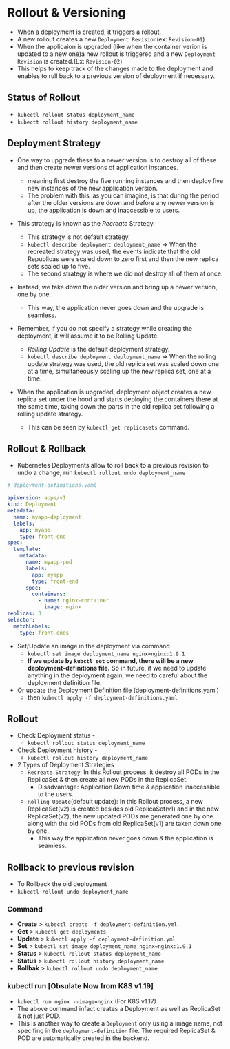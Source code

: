 # Rollout & Versioning

- When a deployment is created, it triggers a rollout.
- A new rollout creates a new `Deployment Revision`(ex: `Revision-01`)
- When the applicaion is upgraded (like when the container verion is updated to a new one)a new rollout is triggered and a new `Deployment Revision` is created.(Ex: `Revision-02`)
- This helps to keep track of the changes made to the deployment and enables to rull back to a previous version of deployment if necessary.

## Status of Rollout

- `kubectl rollout status deployment_name`
- `kubectt rollout history deployment_name`

## Deployment Strategy

- One way to upgrade these to a newer version is to destroy all of these and then create newer versions of application instances.
  - meaning first destroy the five running instances and then deploy five new instances of the new application version.
  - The problem with this, as you can imagine, is that during the period after the older versions are down and before any newer version is up, the application is down and inaccessible to users.
- This strategy is known as the *Recreate* Strategy.
  - This strategy is not default strategy.
  - `kubectl describe deployment deployment_name` => When the recreated strategy was used, the events indicate that the old Republicas were scaled down to zero first and then the new replica sets scaled up to five.
  - The second strategy is where we did not destroy all of them at once.
- Instead, we take down the older version and bring up a newer version, one by one.
  - This way, the application never goes down and the upgrade is seamless.
- Remember, if you do not specify a strategy while creating the deployment, it will assume it to be Rolling Update.
  - *Rolling Update* is the default deployment strategy.
  - `kubectl describe deployment deployment_name` => When the rolling update strategy was used, the old replica set was scaled down one at a time, simultaneously scaling up the new replica set, one at a time.

- When the application is upgraded, deployment object creates a new replica set under the hood and starts deploying the containers there at the same time, taking down the parts in the old replica set following a rolling update strategy.
  - This can be seen by `kubectl get replicasets` command.

## Rollout & Rollback

- Kubernetes Deployments allow to roll back to a previous revision to undo a change, run `kubectl rollout undo deployment_name`

```yaml
# deployment-definitions.yaml

apiVersion: apps/v1
kind: Deployment
metadata:
  name: myapp-deployment
  labels:
    app: myapp
    type: front-end
spec:
  template:
    metadata:
      name: myapp-pod
      labels:
        app: myapp
        type: front-end
      spec:
        containers:
          - name: nginx-container
            image: nginx
replicas: 3
selector:
  matchLabels:
    type: front-ends
```

- Set/Update an image in the deployment via command
  - `kubectl set image deployment_name nginx=nginx:1.9.1`
  - **If we update by `kubctl set` command, there will be a new deployment-definitions file.** So in future, if we need to update anything in the deployment again, we need to careful about the deployment definition file.
- Or update the Deployment Definition file (deployment-definitions.yaml)
  - then `kubectl apply -f deployment-definitions.yaml`

## Rollout

- Check Deployment status -
  - `kubectl rollout status deployment_name`
- Check Deployment history -
  - `kubectl rollout history deployment_name`
- 2 Types of Deployment Strategies
  - `Recreate Strategy`: In this Rollout process, it destroy all PODs in the ReplicaSet & then create all new PODs in the ReplicaSet.
    - Disadvantage: Application Down time & application inaccessible to the users.
  - `Rolling Update`(default update): In this Rollout process, a new ReplicaSet(v2) is created besides old ReplicaSet(v1) and in the new ReplicaSet(v2), the new updated PODs are generated one by one along with the old PODs from old ReplicaSet(v1) are taken down one by one.
    - This way the application never goes down & the application is seamless.

## Rollback to previous revision

- To Rollback the old deployment
- `kubectl rollout undo deployment_name`

### Command

- **Create**  > `kubectl create -f deployment-definition.yml`
- **Get**     > `kubectl get deployments`
- **Update**  > `kubectl apply -f deployment-definition.yml`
- **Set**     > `kubectl set image deployment_name nginx=nginx:1.9.1`
- **Status**  > `kubectl rollout status deployment_name`
- **Status**  > `kubectl rollout history deployment_name`
- **Rollbak** > `kubectl rollout undo deployment_name`

### **kubectl run** [Obsulate Now from K8S v1.19]

- `kubectl run nginx --image=nginx` (For K8S v1.17)
- The above command infact creates a Deployment as well as ReplicaSet & not just POD.
- This is another way to create a `Deployment` only using a image name, not specifing in the `deployment-definition` file. The required ReplicaSet & POD are automatically created in the backend.
